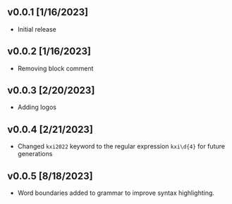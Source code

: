## v0.0.1 [1/16/2023]

- Initial release

## v0.0.2 [1/16/2023]

- Removing block comment

## v0.0.3 [2/20/2023]

- Adding logos

## v0.0.4 [2/21/2023]

- Changed `kxi2022` keyword to the regular expression `kxi\d{4}` for future generations

## v0.0.5 [8/18/2023]
- Word boundaries added to grammar to improve syntax highlighting.